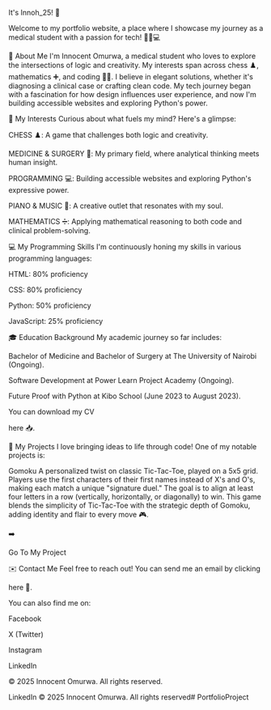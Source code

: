 It's Innoh_25! 🚀

Welcome to my portfolio website, a place where I showcase my journey as a medical student with a passion for tech! 🧑‍⚕️💻

🌟 About Me
I'm Innocent Omurwa, a medical student who loves to explore the intersections of logic and creativity. My interests span across chess ♟️, mathematics ➕, and coding 👨‍💻. I believe in elegant solutions, whether it's diagnosing a clinical case or crafting clean code. My tech journey began with a fascination for how design influences user experience, and now I'm building accessible websites and exploring Python's power.

🧠 My Interests
Curious about what fuels my mind? Here's a glimpse:


CHESS ♟️: A game that challenges both logic and creativity.


MEDICINE & SURGERY 🏥: My primary field, where analytical thinking meets human insight.


PROGRAMMING 💻: Building accessible websites and exploring Python's expressive power.


PIANO & MUSIC 🎹: A creative outlet that resonates with my soul.


MATHEMATICS ➗: Applying mathematical reasoning to both code and clinical problem-solving.

💻 My Programming Skills
I'm continuously honing my skills in various programming languages:

HTML: 80% proficiency 

CSS: 80% proficiency 

Python: 50% proficiency 

JavaScript: 25% proficiency 

🎓 Education Background
My academic journey so far includes:


Bachelor of Medicine and Bachelor of Surgery at The University of Nairobi (Ongoing).


Software Development at Power Learn Project Academy (Ongoing).


Future Proof with Python at Kibo School (June 2023 to August 2023).

You can download my CV 

here 📥.

🚀 My Projects
I love bringing ideas to life through code! One of my notable projects is:

Gomoku
A personalized twist on classic Tic-Tac-Toe, played on a 5x5 grid. Players use the first characters of their first names instead of X's and O's, making each match a unique "signature duel." The goal is to align at least four letters in a row (vertically, horizontally, or diagonally) to win. This game blends the simplicity of Tic-Tac-Toe with the strategic depth of Gomoku, adding identity and flair to every move 🎮.

➡️ 

Go To My Project 

✉️ Contact Me
Feel free to reach out! You can send me an email by clicking 

here 📧.

You can also find me on:


Facebook 


X (Twitter) 


Instagram 


LinkedIn 

© 2025 Innocent Omurwa. All rights reserved. 


LinkedIn 
© 2025 Innocent Omurwa. All rights reserved# PortfolioProject
